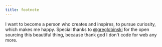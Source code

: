 ```yaml
---
title: footnote
---
```


I want to become a person who creates and inspires, to pursue curiosity, which makes me happy.
Special thanks to [@greglobinski](https://twitter.com/greglobinski) for the open sourcing this beautiful thing, because thank god I don't code for web any more.